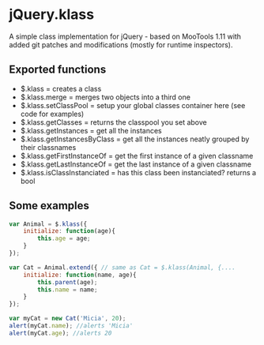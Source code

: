 jQuery.klass
==============

A simple class implementation for jQuery - based on MooTools 1.11 with added
git patches and modifications (mostly for runtime inspectors).

Exported functions
------------------

  + $.klass = creates a class
  + $.klass.merge = merges two objects into a third one
  + $.klass.setClassPool = setup your global classes container here (see code for examples)
  + $.klass.getClasses = returns the classpool you set above
  + $.klass.getInstances = get all the instances
  + $.klass.getInstancesByClass = get all the instances neatly grouped by their classnames
  + $.klass.getFirstInstanceOf = get the first instance of a given classname
  + $.klass.getLastInstanceOf = get the last instance of a given classname
  + $.klass.isClassInstanciated = has this class been instanciated? returns a bool

Some examples
-------------
```javascript
var Animal = $.klass({
	initialize: function(age){
		this.age = age;
	}
});

var Cat = Animal.extend({ // same as Cat = $.klass(Animal, {....
	initialize: function(name, age){
		this.parent(age);
		this.name = name;
	}
});

var myCat = new Cat('Micia', 20);
alert(myCat.name); //alerts 'Micia'
alert(myCat.age); //alerts 20
```